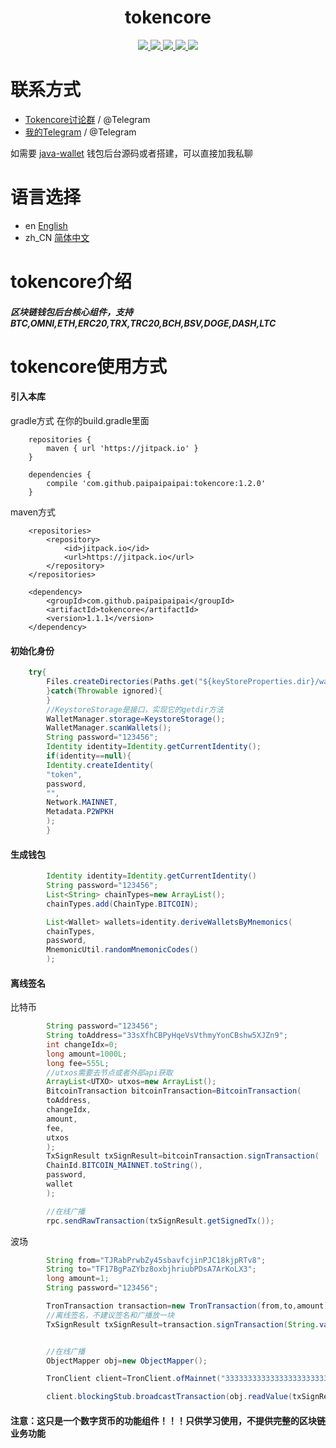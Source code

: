 <h1 align="center">
  tokencore
</h1>
<p align="center">

  <a href="https://travis-ci.org/paipaipaipai/tokencore">
    <img src="https://travis-ci.org/paipaipaipai/tokencore.svg?branch=master">
  </a>

  <a href="https://github.com/paipaipaipai/tokencore/issues">
    <img src="https://img.shields.io/github/issues/paipaipaipai/tokencore.svg">
  </a>

  <a href="https://github.com/paipaipaipai/tokencore/pulls">
    <img src="https://img.shields.io/github/issues-pr/paipaipaipai/tokencore.svg">
  </a>

  <a href="https://github.com/paipaipaipai/tokencore/graphs/contributors">
    <img src="https://img.shields.io/github/contributors/paipaipaipai/tokencore.svg">
  </a>

  <a href="LICENSE">
    <img src="https://img.shields.io/github/license/paipaipaipai/tokencore.svg">
  </a>

</p>

# 联系方式
- [Tokencore讨论群](https://t.me/joinchat/86DsbzWMvoFjMTA9) / @Telegram
- [我的Telegram](https://t.me/pai_tokencore) / @Telegram 

如需要 [java-wallet](https://github.com/paipaipaipai/java-wallet) 钱包后台源码或者搭建，可以直接加我私聊

# 语言选择
- en [English](README_en.md)
- zh_CN [简体中文](README.md)

# tokencore介绍

##### 区块链钱包后台核心组件，支持BTC,OMNI,ETH,ERC20,TRX,TRC20,BCH,BSV,DOGE,DASH,LTC

# tokencore使用方式

#### 引入本库

gradle方式 在你的build.gradle里面

```
    repositories {
        maven { url 'https://jitpack.io' }
    }
    
    dependencies {
        compile 'com.github.paipaipaipai:tokencore:1.2.0'
    }
```

maven方式

```
	<repositories>
		<repository>
		    <id>jitpack.io</id>
		    <url>https://jitpack.io</url>
		</repository>
	</repositories>
	
	<dependency>
	    <groupId>com.github.paipaipaipai</groupId>
	    <artifactId>tokencore</artifactId>
	    <version>1.1.1</version>
	</dependency>
```

#### 初始化身份

```java
    try{
        Files.createDirectories(Paths.get("${keyStoreProperties.dir}/wallets"))
        }catch(Throwable ignored){
        }
        //KeystoreStorage是接口，实现它的getdir方法
        WalletManager.storage=KeystoreStorage();
        WalletManager.scanWallets();
        String password="123456";
        Identity identity=Identity.getCurrentIdentity();
        if(identity==null){
        Identity.createIdentity(
        "token",
        password,
        "",
        Network.MAINNET,
        Metadata.P2WPKH
        );
        }
```

#### 生成钱包

```java
        Identity identity=Identity.getCurrentIdentity()
        String password="123456";
        List<String> chainTypes=new ArrayList();
        chainTypes.add(ChainType.BITCOIN);

        List<Wallet> wallets=identity.deriveWalletsByMnemonics(
        chainTypes,
        password,
        MnemonicUtil.randomMnemonicCodes()
        );

```

#### 离线签名

比特币

```java
        String password="123456";
        String toAddress="33sXfhCBPyHqeVsVthmyYonCBshw5XJZn9";
        int changeIdx=0;
        long amount=1000L;
        long fee=555L;
        //utxos需要去节点或者外部api获取
        ArrayList<UTXO> utxos=new ArrayList();
        BitcoinTransaction bitcoinTransaction=BitcoinTransaction(
        toAddress,
        changeIdx,
        amount,
        fee,
        utxos
        );
        TxSignResult txSignResult=bitcoinTransaction.signTransaction(
        ChainId.BITCOIN_MAINNET.toString(),
        password,
        wallet
        );

        //在线广播
        rpc.sendRawTransaction(txSignResult.getSignedTx());
```

波场

```java
        String from="TJRabPrwbZy45sbavfcjinPJC18kjpRTv8";
        String to="TF17BgPaZYbz8oxbjhriubPDsA7ArKoLX3";
        long amount=1;
        String password="123456";

        TronTransaction transaction=new TronTransaction(from,to,amount);
        //离线签名，不建议签名和广播放一块
        TxSignResult txSignResult=transaction.signTransaction(String.valueOf(ChainId.BITCOIN_MAINNET),password,wallet);


        //在线广播
        ObjectMapper obj=new ObjectMapper();

        TronClient client=TronClient.ofMainnet("3333333333333333333333333333333333333333333333333333333333333333");

        client.blockingStub.broadcastTransaction(obj.readValue(txSignResult.getSignedTx(),Transaction.class));  
```

#### 注意：这只是一个数字货币的功能组件！！！只供学习使用，不提供完整的区块链业务功能

